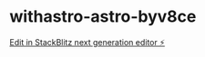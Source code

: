 # withastro-astro-byv8ce

[Edit in StackBlitz next generation editor ⚡️](https://stackblitz.com/~/github.com/dorpelsteen/withastro-astro-byv8ce)